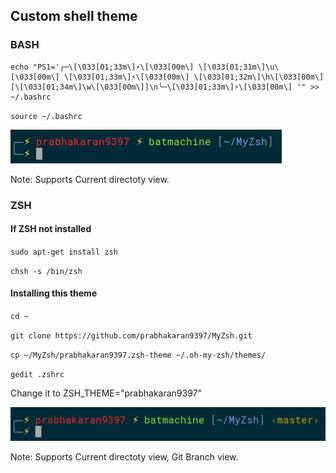 ## Custom shell theme
### BASH

```
echo "PS1='╭─\[\033[01;33m\]⚡\[\033[00m\] \[\033[01;31m\]\u\[\033[00m\] \[\033[01;33m\]⚡\[\033[00m\] \[\033[01;32m\]\h\[\033[00m\] [\[\033[01;34m\]\w\[\033[00m\]]\n╰─\[\033[01;33m\]⚡\[\033[00m\] '" >> ~/.bashrc
```

`source ~/.bashrc`

![BASH](2.png "Screenshot 1")

Note: Supports Current directoty view.

### ZSH

#### If ZSH not installed

`sudo apt-get install zsh`

`chsh -s /bin/zsh`

#### Installing this theme

`cd ~`

`git clone https://github.com/prabhakaran9397/MyZsh.git`

`cp ~/MyZsh/prabhakaran9397.zsh-theme ~/.oh-my-zsh/themes/`
 
`gedit .zshrc`
 
<p>Change it to ZSH_THEME="prabhakaran9397"</p>

![ZSH](1.png "Screenshot 1")

Note: Supports Current directoty view, Git Branch view.
